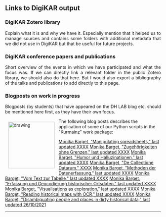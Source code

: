 <h2>Links to DigiKAR output</h2>

<h3>DigiKAR Zotero library</h3>

<p align="justify">Explain what it is and why we have it. Especially mention that it helped us to manage sources and contains some folders with additional metadata that we did not use in DigiKAR but that be useful for future projects.</p>

<h3>DigiKAR conference papers and publications</h3>

<p align="justify">Short overview of the events in which we have participated and what the focus was. If we can directly link a relevant folder in the public Zotero library, we should also do that here. But I would also export a bibliography of the talks and publications to add directly to this page.</p>


<h3>Blogposts on work in progress</h3>

<p align="justify">Blogposts (by students) that have appeared on the DH LAB blog etc. should be mentioned here first, as they have their own focus.</p>

<img src="https://upload.wikimedia.org/wikipedia/commons/1/1c/Kurmainzische_Wappentafel_1750.jpg" alt="drawing" width="150" style="padding:10px" align="left"/>
<p>The following blog posts describes the application of some of our Python scripts in the "Kurmainz" work package:</p>

<a href="https://insulae.hypotheses.org/1571">Monika Barget, "Manipulating spreadsheets," last updated XXXX</a>
<a href="https://insulae.hypotheses.org/1296">Monika Barget, "Zugehörigkeiten ohne Grenzen," last updated XXXX</a>
<a href="https://insulae.hypotheses.org/1179">Monika Barget, "Humor und Halluzinationen," last updated XXXX</a>
<a href="https://insulae.hypotheses.org/1155">Monika Barget, "De Collectione Datarum," XXXX</a>
<a href="https://insulae.hypotheses.org/1146">Monika Barget, "Methoden der Datenerfassung," last updated XXXX</a>
<a href="https://insulae.hypotheses.org/905">Monika Barget, "Vom Text zur Tabelle," last updated XXXX</a>
<a href="https://insulae.hypotheses.org/830">Monika Barget, "Erfassung und Geocodierung historischer Ortsdaten," last updated XXXX</a>
<a href="https://insulae.hypotheses.org/613">Monika Barget, "Visualisations as exploration," last updated XXXX</a>
<a href="https://insulae.hypotheses.org/485">Monika Barget, "Reading historical maps with OCR," last updated XXXX</a>
<a href="https://insulae.hypotheses.org/333">Monika Barget, "Disambiguating people and places in dirty historical data," last updated 26/10/2021</a>

<hr>
